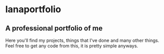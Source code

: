 # lanaportfolio
## A professional portfolio of me
Here you'll find my projects, things that I've done and many other things.
Feel free to get any code from this, it is pretty simple anyways.
